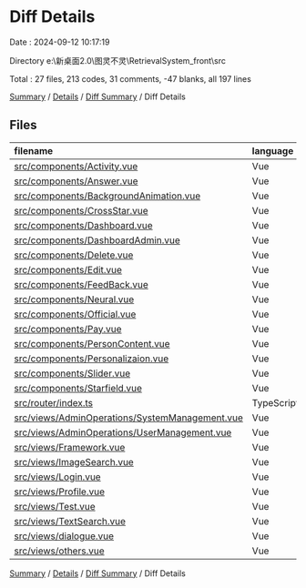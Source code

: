 # Diff Details

Date : 2024-09-12 10:17:19

Directory e:\\新桌面2.0\\图灵不灵\\RetrievalSystem_front\\src

Total : 27 files,  213 codes, 31 comments, -47 blanks, all 197 lines

[Summary](results.md) / [Details](details.md) / [Diff Summary](diff.md) / Diff Details

## Files
| filename | language | code | comment | blank | total |
| :--- | :--- | ---: | ---: | ---: | ---: |
| [src/components/Activity.vue](/src/components/Activity.vue) | Vue | -3 | 0 | -5 | -8 |
| [src/components/Answer.vue](/src/components/Answer.vue) | Vue | 8 | -5 | 0 | 3 |
| [src/components/BackgroundAnimation.vue](/src/components/BackgroundAnimation.vue) | Vue | 23 | 11 | 0 | 34 |
| [src/components/CrossStar.vue](/src/components/CrossStar.vue) | Vue | 12 | 12 | 0 | 24 |
| [src/components/Dashboard.vue](/src/components/Dashboard.vue) | Vue | -3 | -9 | -9 | -21 |
| [src/components/DashboardAdmin.vue](/src/components/DashboardAdmin.vue) | Vue | -9 | 2 | -7 | -14 |
| [src/components/Delete.vue](/src/components/Delete.vue) | Vue | 19 | 11 | -2 | 28 |
| [src/components/Edit.vue](/src/components/Edit.vue) | Vue | 1 | -2 | -7 | -8 |
| [src/components/FeedBack.vue](/src/components/FeedBack.vue) | Vue | 30 | -1 | -1 | 28 |
| [src/components/Neural.vue](/src/components/Neural.vue) | Vue | 12 | 10 | 1 | 23 |
| [src/components/Official.vue](/src/components/Official.vue) | Vue | 0 | 7 | 0 | 7 |
| [src/components/Pay.vue](/src/components/Pay.vue) | Vue | 8 | -3 | -4 | 1 |
| [src/components/PersonContent.vue](/src/components/PersonContent.vue) | Vue | 2 | 8 | -5 | 5 |
| [src/components/Personalizaion.vue](/src/components/Personalizaion.vue) | Vue | 18 | 1 | 3 | 22 |
| [src/components/Slider.vue](/src/components/Slider.vue) | Vue | 37 | 27 | -1 | 63 |
| [src/components/Starfield.vue](/src/components/Starfield.vue) | Vue | 7 | 0 | 0 | 7 |
| [src/router/index.ts](/src/router/index.ts) | TypeScript | -6 | 0 | 0 | -6 |
| [src/views/AdminOperations/SystemManagement.vue](/src/views/AdminOperations/SystemManagement.vue) | Vue | -2 | -1 | 0 | -3 |
| [src/views/AdminOperations/UserManagement.vue](/src/views/AdminOperations/UserManagement.vue) | Vue | -6 | 0 | 0 | -6 |
| [src/views/Framework.vue](/src/views/Framework.vue) | Vue | 17 | 3 | 0 | 20 |
| [src/views/ImageSearch.vue](/src/views/ImageSearch.vue) | Vue | 15 | -11 | 2 | 6 |
| [src/views/Login.vue](/src/views/Login.vue) | Vue | 3 | -20 | -6 | -23 |
| [src/views/Profile.vue](/src/views/Profile.vue) | Vue | 18 | -1 | -1 | 16 |
| [src/views/Test.vue](/src/views/Test.vue) | Vue | -73 | -8 | -15 | -96 |
| [src/views/TextSearch.vue](/src/views/TextSearch.vue) | Vue | 22 | -6 | 2 | 18 |
| [src/views/dialogue.vue](/src/views/dialogue.vue) | Vue | 24 | 7 | 5 | 36 |
| [src/views/others.vue](/src/views/others.vue) | Vue | 39 | -1 | 3 | 41 |

[Summary](results.md) / [Details](details.md) / [Diff Summary](diff.md) / Diff Details